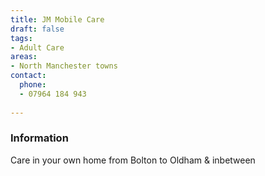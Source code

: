 ```yaml
---
title: JM Mobile Care
draft: false
tags:
- Adult Care
areas:
- North Manchester towns
contact:
  phone:
  - 07964 184 943
  
---
```


### Information
Care in your own home from Bolton to Oldham & inbetween

